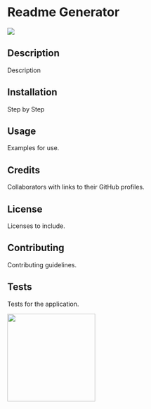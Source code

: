    
  # Readme Generator

  <img src="https://gist.github.com/tterb/982ae14a9307b80117dbf49f624ce0e8">

  ## Description 

  Description

  ## Installation

  Step by Step

  ## Usage

  Examples for use.

  ## Credits

  Collaborators with links to their GitHub profiles.

  ## License

  Licenses to include.

  ## Contributing

  Contributing guidelines.

  ## Tests

  Tests for the application.

  <img src="https://avatars0.githubusercontent.com/u/59675897?v=4" height="200" width="200">
  
  